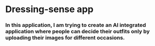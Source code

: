 # Dressing-sense app

### In this application, I am trying to create an AI integrated application where people can decide their outfits only by uploading their images for different occasions.


